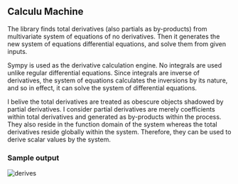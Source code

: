 ## Calculu Machine


The library finds total derivatives (also partials as by-products) from multivariate system of equations of no derivatives.  Then it generates the new system of equations differential equations, and solve them from given inputs.

Sympy is used as the derivative calculation engine.  No integrals are used unlike regular differential equations.  Since integrals are inverse of derivatives, the system of equations calculates the inversions by its nature, and so in effect, it can solve the system of differential equations.

I belive the total derivatives are treated as obescure objects shadowed by partial derivatives.  I consider partial derivatives are merely coefficients within total derivatives and generated as by-products within the process.  They also reside in the function domain of the system whereas the total derivatives reside globally within the system.  Therefore, they can be used to derive scalar values by the system.


### Sample output

![derives](https://github.com/tomkob9999/calculu_machine/assets/96751911/77db6e85-9a66-4a56-9f91-e95c552351ab)


